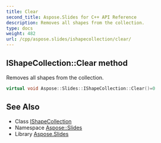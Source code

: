 ```yaml
---
title: Clear
second_title: Aspose.Slides for C++ API Reference
description: Removes all shapes from the collection.
type: docs
weight: 482
url: /cpp/aspose.slides/ishapecollection/clear/
---
```

## IShapeCollection::Clear method


Removes all shapes from the collection.

```cpp
virtual void Aspose::Slides::IShapeCollection::Clear()=0
```

## See Also

* Class [IShapeCollection](../)
* Namespace [Aspose::Slides](../../)
* Library [Aspose.Slides](../../../)
